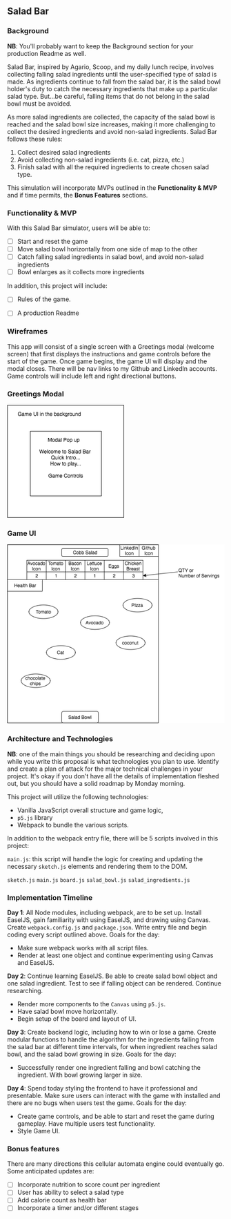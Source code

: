 ## Salad Bar

### Background

**NB**: You'll probably want to keep the Background section for your production Readme as well.

Salad Bar, inspired by Agario, Scoop, and my daily lunch recipe, involves collecting falling salad ingredients until the user-specified type of salad is made. As ingredients continue to fall from the salad bar, it is the salad bowl holder's duty to catch the necessary ingredients that make up a particular salad type. But...be careful, falling items that do not belong in the salad bowl must be avoided.

As more salad ingredients are collected, the capacity of the salad bowl is reached and the salad bowl size increases, making it more challenging to collect the desired ingredients and avoid non-salad ingredients. Salad Bar follows these rules:

1) Collect desired salad ingredients
2) Avoid collecting non-salad ingredients (i.e. cat, pizza, etc.)
3) Finish salad with all the required ingredients to create chosen salad type.

This simulation will incorporate MVPs outlined in the **Functionality & MVP** and if time permits, the **Bonus Features** sections.


### Functionality & MVP

With this Salad Bar simulator, users will be able to:

- [ ] Start and reset the game
- [ ] Move salad bowl horizontally from one side of map to the other
- [ ] Catch falling salad ingredients in salad bowl, and avoid non-salad ingredients
- [ ] Bowl enlarges as it collects more ingredients

In addition, this project will include:

- [ ] Rules of the game.
- [ ] A production Readme


### Wireframes

This app will consist of a single screen with a Greetings modal (welcome screen) that first displays the instructions and game controls before the start of the game. Once game begins, the game UI will display and the modal closes. There will be nav links to my Github and LinkedIn accounts. Game controls will include left and right directional buttons.

### Greetings Modal
![wireframes](images/wireframe_saladBar_modal.png)
### Game UI
![wireframes](images/wireframe_saladBar.png)


### Architecture and Technologies

**NB**: one of the main things you should be researching and deciding upon while you write this proposal is what technologies you plan to use.  Identify and create a plan of attack for the major technical challenges in your project.  It's okay if you don't have all the details of implementation fleshed out, but you should have a solid roadmap by Monday morning.

This project will utilize the following technologies:

- Vanilla JavaScript overall structure and game logic,
- `p5.js` library
- Webpack to bundle the various scripts.

In addition to the webpack entry file, there will be 5 scripts involved in this project:

`main.js`: this script will handle the logic for creating and updating the necessary `sketch.js` elements and rendering them to the DOM.

`sketch.js`
`main.js`
`board.js`
`salad_bowl.js`
`salad_ingredients.js`


### Implementation Timeline

**Day 1**: All Node modules, including webpack, are to be set up. Install EaselJS, gain familiarity with using EaselJS, and drawing using Canvas. Create `webpack.config.js` and `package.json`.  Write entry file and begin coding every script outlined above. Goals for the day:

- Make sure webpack works with all script files.
- Render at least one object and continue experimenting using Canvas and EaselJS.


**Day 2**: Continue learning EaselJS. Be able to create salad bowl object and one salad ingredient. Test to see if falling object can be rendered. Continue researching.

- Render more components to the `Canvas` using `p5.js`.
- Have salad bowl move horizontally.
- Begin setup of the board and layout of UI.


**Day 3**: Create backend logic, including how to win or lose a game. Create modular functions to handle the algorithm for the ingredients falling from the salad bar at different time intervals, for when ingredient reaches salad bowl, and the salad bowl growing in size.  Goals for the day:

- Successfully render one ingredient falling and bowl catching the ingredient. With bowl growing larger in size.


**Day 4**: Spend today styling the frontend to have it professional and presentable. Make sure users can interact with the game with installed and there are no bugs when users test the game.  Goals for the day:

- Create game controls, and be able to start and reset the game during gameplay. Have multiple users test functionality.
- Style Game UI.


### Bonus features

There are many directions this cellular automata engine could eventually go.  Some anticipated updates are:

- [ ] Incorporate nutrition to score count per ingredient
- [ ] User has ability to select a salad type
- [ ] Add calorie count as health bar
- [ ] Incorporate a timer and/or different stages
